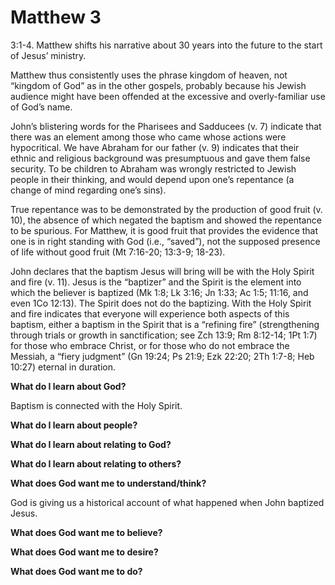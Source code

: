 # Matthew 3

3:1-4. Matthew shifts his narrative about 30 years into the future to the start of Jesus’ ministry.

Matthew thus consistently uses the phrase kingdom of heaven, not “kingdom of God” as in the other gospels, probably because his Jewish audience might have been offended at the excessive and overly-familiar use of God’s name.

John’s blistering words for the Pharisees and Sadducees (v. 7) indicate that there was an element among those who came whose actions were hypocritical. We have Abraham for our father (v. 9) indicates that their ethnic and religious background was presumptuous and gave them false security. To be children to Abraham was wrongly restricted to Jewish people in their thinking, and would depend upon one’s repentance (a change of mind regarding one’s sins).

True repentance was to be demonstrated by the production of good fruit (v. 10), the absence of which negated the baptism and showed the repentance to be spurious. For Matthew, it is good fruit that provides the evidence that one is in right standing with God (i.e., “saved”), not the supposed presence of life without good fruit (Mt 7:16-20; 13:3-9; 18-23).

John declares that the baptism Jesus will bring will be with the Holy Spirit and fire (v. 11). Jesus is the “baptizer” and the Spirit is the element into which the believer is baptized (Mk 1:8; Lk 3:16; Jn 1:33; Ac 1:5; 11:16, and even 1Co 12:13). The Spirit does not do the baptizing. With the Holy Spirit and fire indicates that everyone will experience both aspects of this baptism, either a baptism in the Spirit that is a “refining fire” (strengthening through trials or growth in sanctification; see Zch 13:9; Rm 8:12-14; 1Pt 1:7) for those who embrace Christ, or for those who do not embrace the Messiah, a “fiery judgment” (Gn 19:24; Ps 21:9; Ezk 22:20; 2Th 1:7-8; Heb 10:27) eternal in duration.

**What do I learn about God?** 

Baptism is connected with the Holy Spirit.

**What do I learn about people?** 

**What do I learn about relating to God?** 

**What do I learn about relating to others?**

**What does God want me to understand/think?**

God is giving us a historical account of what happened when John baptized Jesus.   

**What does God want me to believe?**

**What does God want me to desire?**

**What does God want me to do?**